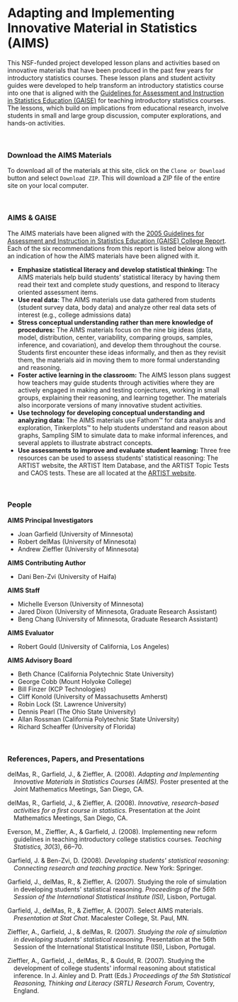 # Adapting and Implementing Innovative Material in Statistics (AIMS)



This NSF-funded project developed lesson plans and activities based on innovative materials that have been produced in the past few years for introductory statistics courses. These lesson plans and student activity guides were developed to help transform an introductory statistics course into one that is aligned with the [Guidelines for Assessment and Instruction in Statistics Education (GAISE)](http://www.amstat.org/education/gaise/) for teaching introductory statistics courses. The lessons, which build on implications from educational research, involve students in small and large group discussion, computer explorations, and hands-on activities. 

<br />


### Download the AIMS Materials

To download all of the materials at this site, click on the `Clone or Download` button and select `Download ZIP`. This will download a ZIP file of the entire site on your local computer. 


<br />


### AIMS &amp; GAISE

The AIMS materials have been aligned with the [2005 Guidelines for Assessment and Instruction in Statistics Education (GAISE) College Report](http://www.amstat.org/asa/education/Guidelines-for-Assessment-and-Instruction-in-Statistics-Education-Reports.aspx). Each of the six recommendations from this report is listed below along with an indication of how the AIMS materials have been aligned with it.

- **Emphasize statistical literacy and develop statistical thinking:** The AIMS materials help build students’ statistical literacy by having them read their text and complete study questions, and respond to literacy oriented assessment items.
- **Use real data:** The AIMS materials use data gathered from students (student survey data, body data) and analyze other real data sets of interest (e.g., college admissions data)
- **Stress conceptual understanding rather than mere knowledge of procedures:** The AIMS materials focus on the nine big ideas (data, model, distribution, center, variability, comparing groups, samples, inference, and covariation), and develop them throughout the course. Students first encounter these ideas informally, and then as they revisit them, the materials aid in moving them to more formal understanding and reasoning.
- **Foster active learning in the classroom:** The AIMS lesson plans suggest how teachers may guide students through activities where they are actively engaged in making and testing conjectures, working in small groups, explaining their reasoning, and learning together. The materials also incorporate versions of many innovative student activities.
- **Use technology for developing conceptual understanding and analyzing data:** The AIMS materials use Fathom&trade; for data analysis and exploration, Tinkerplots&trade; to help students understand and reason about graphs, Sampling SIM to simulate data to make informal inferences, and several applets to illustrate abstract concepts.
- **Use assessments to improve and evaluate student learning:** Three free resources can be used to assess students' statistical reasoning: The ARTIST website, the ARTIST Item Database, and the ARTIST Topic Tests and CAOS tests. These are all located at the [ARTIST website](https://apps3.cehd.umn.edu/artist/).

<br />

### People


**AIMS Principal Investigators**

- Joan Garfield (University of Minnesota)
- Robert delMas (University of Minnesota)
- Andrew Zieffler (University of Minnesota)


**AIMS Contributing Author**

- Dani Ben-Zvi (University of Haifa)


**AIMS Staff**

- Michelle Everson (University of Minnesota)
- Jared Dixon (University of Minnesota, Graduate Research Assistant)
- Beng Chang (University of Minnesota, Graduate Research Assistant)


**AIMS Evaluator**

- Robert Gould (University of California, Los Angeles)


**AIMS Advisory Board**

- Beth Chance (California Polytechnic State University)
- George Cobb (Mount Holyoke College)
- Bill Finzer (KCP Technologies)
- Cliff Konold (University of Massachusetts Amherst)
- Robin Lock (St. Lawrence University)
- Dennis Pearl (The Ohio State University)
- Allan Rossman (California Polytechnic State University)
- Richard Scheaffer (University of Florida)


<br />



### References, Papers, and Presentations

<p style="text-indent: -1em;margin-left: 1em;">delMas, R., Garfield, J., &amp; Zieffler, A. (2008). <i>Adapting and Implementing Innovative Materials in Statistics Courses (AIMS).</i> Poster presented at the Joint Mathematics Meetings, San Diego, CA.</p>

<p style="text-indent: -1em;margin-left: 1em;">delMas, R.,  Garfield, J.,  &amp;  Zieffler, A. (2008).  <i>Innovative, research-based activities for a first course in statistics.</i> Presentation at the Joint Mathematics Meetings, San Diego, CA.</p>

<p style="text-indent: -1em;margin-left: 1em;">Everson, M., Zieffler, A., &amp; Garfield, J. (2008). Implementing new reform guidelines in teaching introductory college statistics courses. <i>Teaching Statistics, 30</i>(3), 66&ndash;70.</p>  <p style="text-indent: -1em;margin-left: 1em;">Garfield, J. &amp; Ben-Zvi, D. (2008). <i>Developing students' statistical reasoning: Connecting research and teaching practice.</i> New York: Springer.</p>

<p style="text-indent: -1em;margin-left: 1em;">Garfield, J., delMas, R., &amp; Zieffler, A. (2007). Studying the role of simulation in developing students' statistical reasoning. <i>Proceedings of the 56th Session of the International Statistical Institute (ISI),</i> Lisbon, Portugal.</p>

<p style="text-indent: -1em;margin-left: 1em;">Garfield, J., delMas, R., &amp; Zieffler, A. (2007). Select AIMS materials. <i>Presentation at Stat Chat</i>. Macalester College, St. Paul, MN.</p>

<p style="text-indent: -1em;margin-left: 1em;">Zieffler, A., Garfield, J., &amp; delMas, R. (2007). <i>Studying the role of simulation in developing students' statistical reasoning. </i>Presentation at the 56th Session of the International Statistical Institute (ISI), Lisbon, Portugal.</p><p style="text-indent: -1em;margin-left: 1em;">Zieffler, A., Garfield, J., delMas, R., &amp; Gould, R. (2007). Studying the development of college students' informal reasoning about statistical inference. In J. Ainley and D. Pratt (Eds.) <i>Proceedings of the 5th Statistical Reasoning, Thinking and Literacy (SRTL) Research Forum,</i> Coventry, England.</p>
